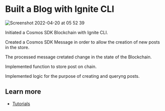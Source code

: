 # Built a Blog with Ignite CLI

![Screenshot 2022-04-20 at 05 52 39](https://user-images.githubusercontent.com/103285633/164149814-618cccde-74a0-4586-b342-36a2700bf381.png)

Initiated a Cosmos SDK Blockchain with Ignite CLI.

Created a Cosmos SDK Message in order to allow the creation of new posts in the store.

The processed message cretated change in the state of the Blockchain.

Implemented function to store post on chain.

Implemented logic for the purpose of creating and queryng posts.


## Learn more

- [Tutorials](https://docs.ignite.com/guide/blog/#)


